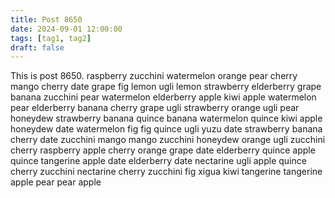 ```yaml
---
title: Post 8650
date: 2024-09-01 12:00:00
tags: [tag1, tag2]
draft: false
---
```

This is post 8650.
raspberry
zucchini
watermelon
orange
pear
cherry
mango
cherry
date
grape
fig
lemon
ugli
lemon
strawberry
elderberry
grape
banana
zucchini
pear
watermelon
elderberry
apple
kiwi
apple
watermelon
pear
elderberry
banana
cherry
grape
ugli
strawberry
orange
ugli
pear
honeydew
strawberry
banana
quince
banana
watermelon
quince
kiwi
apple
honeydew
date
watermelon
fig
fig
quince
ugli
yuzu
date
strawberry
banana
cherry
date
zucchini
mango
mango
zucchini
honeydew
orange
ugli
zucchini
cherry
raspberry
apple
cherry
orange
grape
date
elderberry
quince
apple
quince
tangerine
apple
date
elderberry
date
nectarine
ugli
apple
quince
cherry
zucchini
nectarine
cherry
zucchini
fig
xigua
kiwi
tangerine
tangerine
apple
pear
pear
apple
